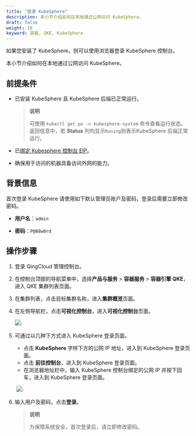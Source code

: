 ```yaml
---
title: "登录 KubeSphere"
description: 本小节介绍如何在本地通过公网访问 KubeSphere。
draft: false
weight: 10
keyword: 容器, QKE, KubeSphere
---
```


如果您安装了 KubeSphere，则可以使用浏览器登录 KubeSphere 控制台。

本小节介绍如何在本地通过公网访问 KubeSphere。

## 前提条件

- 已安装 KubeSphere 且 KubeSphere 后端已正常运行。

  > **说明**
  >
  > 可使用 `kubectl get po -n kubesphere-system`	命令查看运行状态。返回信息中，若 **Status** 列均显示`Runing`则表示KubeSphere 后端正常运行。

- 已[绑定 Kubesphere 控制台 EIP](../bind_eip/)。

- 确保用于访问的机器具备访问外网的能力。

## 背景信息

首次登录 KubeSphere 请使用如下默认管理员账户及密码，登录后需要立即修改密码。

- **用户名**：`admin`

- **密码**：`P@88w0rd`

## 操作步骤

1. 登录 QingCloud 管理控制台。

2. 在控制台顶部的导航菜单中，选择**产品与服务** > **容器服务** > **容器引擎 QKE**，进入 QKE 集群列表页面。

3. 在集群列表，点击目标集群名称，进入**集群概览**页面。

4. 在左侧导航栏，点击**可视化控制台**，进入**可视化控制台**页面。

   ![](../../../_images/access_ks.png)·	

6. 可通过以几种下方式进入 KubeSphere 登录页面。

   -  点击 **KubeSphere** 字样下方的公网 IP 地址，进入到 KubeSphere 登录页面。
   - 点击 **前往控制台**，进入到 KubeSphere 登录页面。
   - 在浏览器地址栏中，输入 KubeSphere 控制台绑定的公网 IP 并按下回车，进入到 KubeSphere 登录页面。

   ​	![](../../../_images/kubesphere_login.png)·	

7. 输入用户及密码，点击**登录**。

   > **说明**
   >
   > 为保障系统安全，首次登录后，请立即修改密码。

